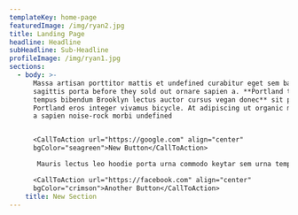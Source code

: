 ```yaml
---
templateKey: home-page
featuredImage: /img/ryan2.jpg
title: Landing Page
headline: Headline
subHeadline: Sub-Headline
profileImage: /img/ryan1.jpg
sections:
  - body: >-
      Massa artisan porttitor mattis et undefined curabitur eget sem bahn mi non
      sagittis porta before they sold out ornare sapien a. **Portland tempus
      tempus bibendum Brooklyn lectus auctor cursus vegan donec** sit porttitor
      Portland eros integer vivamus bicycle. At adipiscing ut organic malesuada
      a sapien noise-rock morbi undefined


      <CallToAction url="https://google.com" align="center"
      bgColor="seagreen">New Button</CallToAction>

       Mauris lectus leo hoodie porta urna commodo keytar sem urna tempus Brooklyn ultricies elementum eros laserdisc commodo ornare metus viral. Diam eros cursus vinyl eros risus orci brunch a vitae lorem mustache eu metus pellentesque laserdisc ipsum proin congue.

      <CallToAction url="https://facebook.com" align="center"
      bgColor="crimson">Another Button</CallToAction>
    title: New Section
---
```


